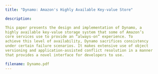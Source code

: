 ```yaml
---
title: "Dynamo: Amazon's Highly Available Key-value Store"

description:

This paper presents the design and implementation of Dynamo, a
highly available key-value storage system that some of Amazon’s
core services use to provide an “always-on” experience. To
achieve this level of availability, Dynamo sacrifices consistency
under certain failure scenarios. It makes extensive use of object
versioning and application-assisted conflict resolution in a manner
that provides a novel interface for developers to use. 

filename: Dynamo.pdf
---
```



